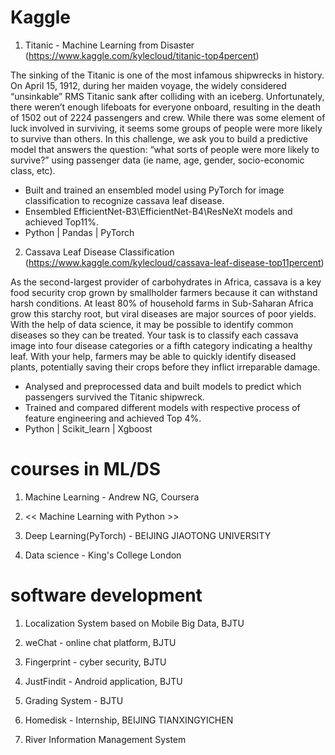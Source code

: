 # Kaggle
1. Titanic - Machine Learning from Disaster (https://www.kaggle.com/kylecloud/titanic-top4percent)

The sinking of the Titanic is one of the most infamous shipwrecks in history. On April 15, 1912, during her maiden voyage, the widely considered “unsinkable” RMS Titanic sank after colliding with an iceberg. Unfortunately, there weren’t enough lifeboats for everyone onboard, resulting in the death of 1502 out of 2224 passengers and crew. While there was some element of luck involved in surviving, it seems some groups of people were more likely to survive than others. In this challenge, we ask you to build a predictive model that answers the question: “what sorts of people were more likely to survive?” using passenger data (ie name, age, gender, socio-economic class, etc).

- Built and trained an ensembled model using PyTorch for image classification to recognize cassava leaf disease.
- Ensembled EfficientNet-B3\EfficientNet-B4\ResNeXt models and achieved Top11%.
- Python | Pandas | PyTorch

2. Cassava Leaf Disease Classification (https://www.kaggle.com/kylecloud/cassava-leaf-disease-top11percent)

As the second-largest provider of carbohydrates in Africa, cassava is a key food security crop grown by smallholder farmers because it can withstand harsh conditions. At least 80% of household farms in Sub-Saharan Africa grow this starchy root, but viral diseases are major sources of poor yields. With the help of data science, it may be possible to identify common diseases so they can be treated. Your task is to classify each cassava image into four disease categories or a fifth category indicating a healthy leaf. With your help, farmers may be able to quickly identify diseased plants, potentially saving their crops before they inflict irreparable damage.

- Analysed and preprocessed data and built models to predict which passengers survived the Titanic shipwreck.
- Trained and compared different models with respective process of feature engineering and achieved Top 4%.
- Python | Scikit_learn | Xgboost
        
# courses in ML/DS
1. Machine Learning - Andrew NG, Coursera


2. << Machine Learning with Python >>


3. Deep Learning(PyTorch) - BEIJING JIAOTONG UNIVERSITY


4. Data science - King's College London


# software development

1. Localization System based on Mobile Big Data, BJTU


2. weChat - online chat platform, BJTU


3. Fingerprint - cyber security, BJTU


4. JustFindit - Android application, BJTU


5. Grading System - BJTU


6. Homedisk - Internship, BEIJING TIANXINGYICHEN


7. River Information Management System
